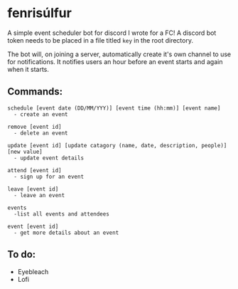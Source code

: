 # fenrisúlfur

A simple event scheduler bot for discord I wrote for a FC!
A discord bot token needs to be placed in a file titled `key` in the root directory.

The bot will, on joining a server, automatically create it's own channel to use for notifications. It notifies users an hour before an event starts and again when it starts.

## Commands:
```
schedule [event date (DD/MM/YYY)] [event time (hh:mm)] [event name]
  - create an event
  
remove [event id]
  - delete an event
  
update [event id] [update catagory (name, date, description, people)] [new value]
  - update event details
  
attend [event id]
  - sign up for an event
  
leave [event id]
  - leave an event
  
events 
  -list all events and attendees
  
event [event id]
  - get more details about an event
```

## To do:

- Eyebleach
- Lofi
